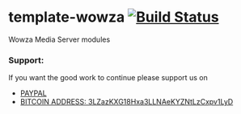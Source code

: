 template-wowza  [![Build Status](https://travis-ci.org/vpmedia/template-wowza.svg)](https://travis-ci.org/vpmedia/template-wowza)
==============

Wowza Media Server modules

### Support:

If you want the good work to continue please support us on

* [PAYPAL](https://www.paypal.me/ishandutta2007)
* [BITCOIN ADDRESS: 3LZazKXG18Hxa3LLNAeKYZNtLzCxpv1LyD](https://www.coinbase.com/join/5a8e4a045b02c403bc3a9c0c)
